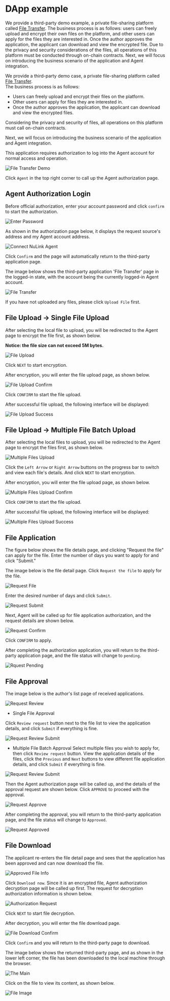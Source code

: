 # DApp example
We provide a third-party demo example, a private file-sharing platform called [File Transfer](https://agent-integration-demo.nulink.org). 
The business process is as follows: users can freely upload and encrypt their own files on the platform, 
and other users can apply for the files they are interested in. 
Once the author approves the application, the applicant can download and view the encrypted file. 
Due to the privacy and security considerations of the files, all operations of this platform must be conducted through on-chain contracts. 
Next, we will focus on introducing the business scenario of the application and Agent integration.

We provide a third-party demo case, a private file-sharing platform called [File Transfer](https://agent-integration-demo.nulink.org).  
The business process is as follows: 
* Users can freely upload and encrypt their files on the platform. 
* Other users can apply for files they are interested in. 
* Once the author approves the application, the applicant can download and view the encrypted files. 

Considering the privacy and security of files, all operations on this platform must call on-chain contracts.

Next, we will focus on introducing the business scenario of the application and Agent integration.

This application requires authorization to log into the Agent account for normal access and operation.

![File Transfer Demo](../../miscellaneous/img/agent/connect.png)

Click `Agent` in the top right corner to call up the Agent authorization page.

## Agent Authorization Login

Before official authorization, enter your account password and click `confirm` to start the authorization.

![Enter Password](../../miscellaneous/img/agent/enter_password.png)

As shown in the authorization page below, it displays the request source's address and my Agent account address.

![Connect NuLink Agent](../../miscellaneous/img/agent/confirm.png)

Click `Confirm` and the page will automatically return to the third-party application page.

The image below shows the third-party application 'File Transfer' page in the logged-in state, with the account being the currently logged-in Agent account. 

![File Transfer](../../miscellaneous/img/agent/filetransfer.png)

If you have not uploaded any files, please click `Upload File` first.

## File Upload -> Single File Upload

After selecting the local file to upload, you will be redirected to the Agent page to encrypt the file first, as shown below.

**Notice: the file size can not exceed 5M bytes.**

![File Upload](../../miscellaneous/img/agent/upload.png)

Click `NEXT` to start encryption.

After encryption, you will enter the file upload page, as shown below. 

![File Upload Confirm](../../miscellaneous/img/agent/upload_confirm.png)

Click `CONFIRM` to start the file upload.

After successful file upload, the following interface will be displayed:

![File Upload Success](../../miscellaneous/img/agent/uploaded.png)

## File Upload -> Multiple File Batch Upload

After selecting the local files to upload, you will be redirected to the Agent page to encrypt the files first, as shown below.

![Multiple Files Upload](../../miscellaneous/img/agent/upload_batch.png)

Click the `Left Arrow` or `Right Arrow` buttons on the progress bar to switch and view each file's details. 
And click `NEXT` to start encryption.

After encryption, you will enter the file upload page, as shown below.

![Multiple Files Upload Confirm](../../miscellaneous/img/agent/upload_batch_confirm.png)

Click `CONFIRM` to start the file upload.

After successful file upload, the following interface will be displayed:

![Multiple Files Upload Success](../../miscellaneous/img/agent/upload_list.png)

## File Application

The figure below shows the file details page, and clicking "Request the file" can apply for the file. Enter the number of days you want to apply for and click "Submit."

The image below is the file detail page. 
Click `Request the file` to apply for the file.

![Request File](../../miscellaneous/img/agent/request_file.png)

Enter the desired number of days and click `Submit`.

![Request Submit](../../miscellaneous/img/agent/request_submit.png)

Next, Agent will be called up for file application authorization, and the request details are shown below.

![Request Confirm](../../miscellaneous/img/agent/request.png)

Click `CONFIRM` to apply.

After completing the authorization application, you will return to the third-party application page, 
and the file status will change to `pending`.

![Rquest Pending](../../miscellaneous/img/agent/request_pending.png)

## File Approval

The image below is the author's list page of received applications.

![Request Review](../../miscellaneous/img/agent/request_review.png)

* Single File Approval

Click `Review request` button next to the file list to view the application details, and click `Submit` if everything is fine.

![Request Review Submit](../../miscellaneous/img/agent/request_reviewed.png)

* Multiple File Batch Approval
Select multiple files you wish to apply for, then click `Review request` button.
View the application details of the files, click the `Previous` and `Next` buttons to view different file application details, and click `Submit` if everything is fine.

![Request Review Submit](../../miscellaneous/img/agent/request_reviewed_batch.png)

Then the Agent authorization page will be called up, and the details of the approval request are shown below. 
Click `APPROVE` to proceed with the approval.

![Request Approve](../../miscellaneous/img/agent/request_confirm.png)

After completing the approval, you will return to the third-party application page, and the file status will change to `Approved`.

![Request Approved](../../miscellaneous/img/agent/request_approved.png)

## File Download

The applicant re-enters the file detail page and sees that the application has been approved and can now download the file.

![Approved File Info](../../miscellaneous/img/agent/request_details.png)

Click `Download now`.
Since it is an encrypted file, Agent authorization decryption page will be called up first. 
The request for decryption authorization information is shown below. 

![Authorization Request](../../miscellaneous/img/agent/request_auth.png)

Click `NEXT` to start file decryption.

After decryption, you will enter the file download page. 

![File Download Confirm](../../miscellaneous/img/agent/request_download.png)

Click `Confirm` and you will return to the third-party page to download.

The image below shows the returned third-party page, and as shown in the lower left corner, the file has been downloaded to the local machine through the browser.

![The Main](../../miscellaneous/img/agent/request_mainpage.png)

Click on the file to view its content, as shown below.

![File Image](../../miscellaneous/img/agent/request_img.png)




